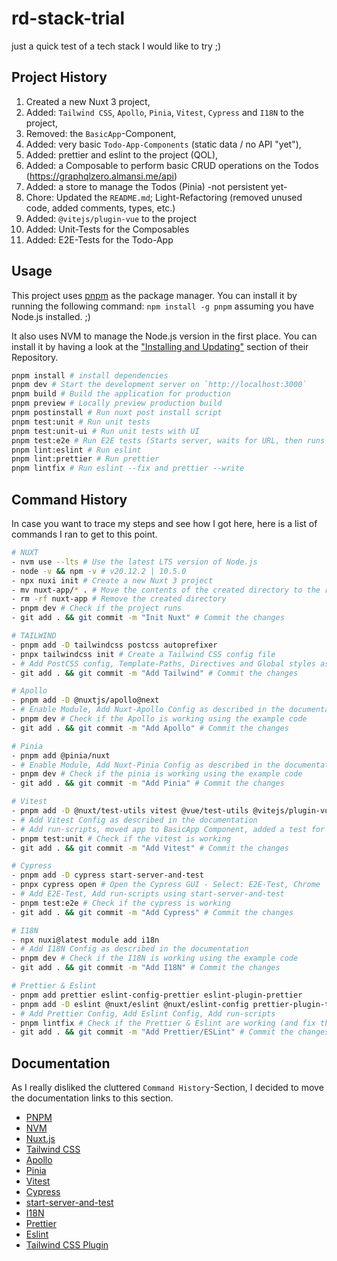 # rd-stack-trial

just a quick test of a tech stack I would like to try ;)

## Project History

1. Created a new Nuxt 3 project,
1. Added: `Tailwind CSS`, `Apollo`, `Pinia`, `Vitest`, `Cypress` and `I18N` to the project,
1. Removed: the `BasicApp`-Component,
1. Added: very basic `Todo-App-Components` (static data / no API "yet"),
1. Added: prettier and eslint to the project (QOL),
1. Added: a Composable to perform basic CRUD operations on the Todos (https://graphqlzero.almansi.me/api)
1. Added: a store to manage the Todos (Pinia) -not persistent yet-
1. Chore: Updated the `README.md`; Light-Refactoring (removed unused code, added comments, types, etc.)
1. Added: `@vitejs/plugin-vue` to the project
1. Added: Unit-Tests for the Composables
1. Added: E2E-Tests for the Todo-App

## Usage

This project uses [pnpm](https://pnpm.io/) as the package manager. You can install it by running the following command:
`npm install -g pnpm` assuming you have Node.js installed. ;)

It also uses NVM to manage the Node.js version in the first place. You can install it by having a look at the ["Installing and Updating"](https://github.com/nvm-sh/nvm?tab=readme-ov-file#installing-and-updating) section of their Repository.

```bash
pnpm install # install dependencies
pnpm dev # Start the development server on `http://localhost:3000`
pnpm build # Build the application for production
pnpm preview # Locally preview production build
pnpm postinstall # Run nuxt post install script
pnpm test:unit # Run unit tests
pnpm test:unit-ui # Run unit tests with UI
pnpm test:e2e # Run E2E tests (Starts server, waits for URL, then runs test command; when the tests end, shuts down server)
pnpm lint:eslint # Run eslint
pnpm lint:prettier # Run prettier
pnpm lintfix # Run eslint --fix and prettier --write
```

## Command History

In case you want to trace my steps and see how I got here, here is a list of commands I ran to get to this point.

```bash
# NUXT
- nvm use --lts # Use the latest LTS version of Node.js
- node -v && npm -v # v20.12.2 | 10.5.0
- npx nuxi init # Create a new Nuxt 3 project
- mv nuxt-app/* . # Move the contents of the created directory to the root
- rm -rf nuxt-app # Remove the created directory
- pnpm dev # Check if the project runs
- git add . && git commit -m "Init Nuxt" # Commit the changes

# TAILWIND
- pnpm add -D tailwindcss postcss autoprefixer
- pnpx tailwindcss init # Create a Tailwind CSS config file
- # Add PostCSS config, Template-Paths, Directives and Global styles as described in the documentation
- git add . && git commit -m "Add Tailwind" # Commit the changes

# Apollo
- pnpm add -D @nuxtjs/apollo@next
- # Enable Module, Add Nuxt-Apollo Config as described in the documentation
- pnpm dev # Check if the Apollo is working using the example code
- git add . && git commit -m "Add Apollo" # Commit the changes

# Pinia
- pnpm add @pinia/nuxt
- # Enable Module, Add Nuxt-Pinia Config as described in the documentation
- pnpm dev # Check if the pinia is working using the example code
- git add . && git commit -m "Add Pinia" # Commit the changes

# Vitest
- pnpm add -D @nuxt/test-utils vitest @vue/test-utils @vitejs/plugin-vue happy-dom
- # Add Vitest Config as described in the documentation
- # Add run-scripts, moved app to BasicApp Component, added a test for to check if the tests are working
- pnpm test:unit # Check if the vitest is working
- git add . && git commit -m "Add Vitest" # Commit the changes

# Cypress
- pnpm add -D cypress start-server-and-test
- pnpx cypress open # Open the Cypress GUI - Select: E2E-Test, Chrome
- # Add E2E-Test, Add run-scripts using start-server-and-test
- pnpm test:e2e # Check if the cypress is working
- git add . && git commit -m "Add Cypress" # Commit the changes

# I18N
- npx nuxi@latest module add i18n
- # Add I18N Config as described in the documentation
- pnpm dev # Check if the I18N is working using the example code
- git add . && git commit -m "Add I18N" # Commit the changes

# Prettier & Eslint
- pnpm add prettier eslint-config-prettier eslint-plugin-prettier
- pnpm add -D eslint @nuxt/eslint @nuxt/eslint-config prettier-plugin-tailwindcss
- # Add Prettier Config, Add Eslint Config, Add run-scripts
- pnpm lintfix # Check if the Prettier & Eslint are working (and fix things :P)
- git add . && git commit -m "Add Prettier/ESLint" # Commit the changes
```

## Documentation

As I really disliked the cluttered `Command History`-Section, I decided to move the documentation links to this section.

- [PNPM](https://pnpm.io/installation)
- [NVM](https://github.com/nvm-sh/nvm/blob/master/README.md)
- [Nuxt.js](https://nuxt.com/docs/getting-started/installation)
- [Tailwind CSS](https://tailwindcss.com/docs/guides/nuxtjs)
- [Apollo](https://apollo.vuejs.org/guide/apollo/)
- [Pinia](https://pinia.vuejs.org/ssr/nuxt.html)
- [Vitest](https://nuxt.com/docs/getting-started/testing)
- [Cypress](https://docs.cypress.io/guides/component-testing/vue/overview)
- [start-server-and-test](https://github.com/bahmutov/start-server-and-test)
- [I18N](https://i18n.nuxtjs.org/docs/getting-started)
- [Prettier](https://prettier.io/docs/en/install.html)
- [Eslint](https://eslint.nuxt.com/packages/config)
- [Tailwind CSS Plugin](https://tailwindcss.com/blog/automatic-class-sorting-with-prettier)

```

```
